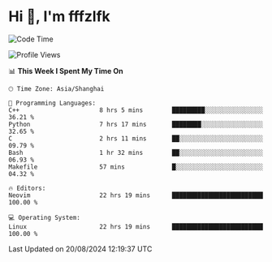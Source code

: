 # Hi 👋, I'm fffzlfk

<!--START_SECTION:waka-->
![Code Time](http://img.shields.io/badge/Code%20Time-926%20hrs%2020%20mins-blue)

![Profile Views](http://img.shields.io/badge/Profile%20Views-0-blue)

📊 **This Week I Spent My Time On** 

```text
🕑︎ Time Zone: Asia/Shanghai

💬 Programming Languages: 
C++                      8 hrs 5 mins        █████████░░░░░░░░░░░░░░░░   36.21 % 
Python                   7 hrs 17 mins       ████████░░░░░░░░░░░░░░░░░   32.65 % 
C                        2 hrs 11 mins       ██░░░░░░░░░░░░░░░░░░░░░░░   09.79 % 
Bash                     1 hr 32 mins        ██░░░░░░░░░░░░░░░░░░░░░░░   06.93 % 
Makefile                 57 mins             █░░░░░░░░░░░░░░░░░░░░░░░░   04.32 % 

🔥 Editors: 
Neovim                   22 hrs 19 mins      █████████████████████████   100.00 % 

💻 Operating System: 
Linux                    22 hrs 19 mins      █████████████████████████   100.00 % 
```


 Last Updated on 20/08/2024 12:19:37 UTC
<!--END_SECTION:waka-->
